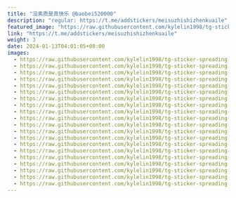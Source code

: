 ```yaml
---
title: "没素质是真快乐 @baobei520000"
description: "regular: https://t.me/addstickers/meisuzhishizhenkuaile"
featured_image: "https://raw.githubusercontent.com/kylelin1998/tg-sticker-spreading-worldwide-images/main/img/4437c6e3-b853-476c-95e5-59fca939ef43.jpg"
link: "https://t.me/addstickers/meisuzhishizhenkuaile"
weight: 3
date: 2024-01-13T04:01:05+08:00
images:
  - https://raw.githubusercontent.com/kylelin1998/tg-sticker-spreading-worldwide-images/main/img/4437c6e3-b853-476c-95e5-59fca939ef43.jpg
  - https://raw.githubusercontent.com/kylelin1998/tg-sticker-spreading-worldwide-images/main/img/cf3bbc80-3706-4b9a-b673-7a28b8478fdc.jpg
  - https://raw.githubusercontent.com/kylelin1998/tg-sticker-spreading-worldwide-images/main/img/d6efab69-3409-4a7e-a022-e7395f9a745d.jpg
  - https://raw.githubusercontent.com/kylelin1998/tg-sticker-spreading-worldwide-images/main/img/8608f47d-b44a-4e32-8163-a1bbd195781b.jpg
  - https://raw.githubusercontent.com/kylelin1998/tg-sticker-spreading-worldwide-images/main/img/6f306b62-2c8a-4d9b-ab50-36afab565886.jpg
  - https://raw.githubusercontent.com/kylelin1998/tg-sticker-spreading-worldwide-images/main/img/ba1c150e-3ebc-4c78-92c2-97f140eb19f4.jpg
  - https://raw.githubusercontent.com/kylelin1998/tg-sticker-spreading-worldwide-images/main/img/4527ae3b-68f0-4a65-80fb-677bc8e88987.jpg
  - https://raw.githubusercontent.com/kylelin1998/tg-sticker-spreading-worldwide-images/main/img/f893c390-3604-4698-8bf4-7a82b52ba0d0.jpg
  - https://raw.githubusercontent.com/kylelin1998/tg-sticker-spreading-worldwide-images/main/img/8aef56c6-0e60-44c9-9431-4b4188880255.jpg
  - https://raw.githubusercontent.com/kylelin1998/tg-sticker-spreading-worldwide-images/main/img/4c364f32-0a5d-430a-bbbe-f6367733bdb4.jpg
  - https://raw.githubusercontent.com/kylelin1998/tg-sticker-spreading-worldwide-images/main/img/3c388adb-a350-414e-afaa-c12e9a84c443.jpg
  - https://raw.githubusercontent.com/kylelin1998/tg-sticker-spreading-worldwide-images/main/img/ecd0f17a-fe34-4045-87da-924f8733dce3.jpg
  - https://raw.githubusercontent.com/kylelin1998/tg-sticker-spreading-worldwide-images/main/img/ca5ea285-ee08-4b4d-a6e5-1a3c5fffe0c2.jpg
  - https://raw.githubusercontent.com/kylelin1998/tg-sticker-spreading-worldwide-images/main/img/20f6c9e4-4ad1-49df-8445-b1b36334ff67.jpg
  - https://raw.githubusercontent.com/kylelin1998/tg-sticker-spreading-worldwide-images/main/img/ee63b318-5ac0-483d-ba52-3e88e8146449.jpg
  - https://raw.githubusercontent.com/kylelin1998/tg-sticker-spreading-worldwide-images/main/img/d60bea2f-0826-441b-9206-64c1cbe236e9.jpg
  - https://raw.githubusercontent.com/kylelin1998/tg-sticker-spreading-worldwide-images/main/img/1bcfaf55-9f40-4799-bc2d-a94bb56644bb.jpg
  - https://raw.githubusercontent.com/kylelin1998/tg-sticker-spreading-worldwide-images/main/img/1afcd147-d555-493a-8283-ad356944358d.jpg
  - https://raw.githubusercontent.com/kylelin1998/tg-sticker-spreading-worldwide-images/main/img/93fe47a8-0881-429d-8cd2-23de3866ddab.jpg
  - https://raw.githubusercontent.com/kylelin1998/tg-sticker-spreading-worldwide-images/main/img/3904cec6-f467-4e0f-a0b5-436b379cdc30.jpg
---
```


